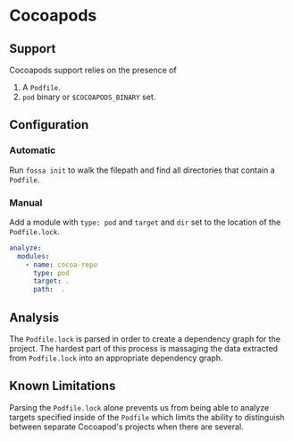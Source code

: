 # Cocoapods

## Support

Cocoapods support relies on the presence of 
1. A `Podfile`.
2. `pod` binary or `$COCOAPODS_BINARY` set.

## Configuration

### Automatic

Run `fossa init` to walk the filepath and find all directories that contain a `Podfile`.

### Manual

Add a module with `type: pod` and `target` and `dir` set to the location of the `Podfile.lock`.

```yaml
analyze:
  modules:
    - name: cocoa-repo
      type: pod
      target: .
      path:  .
```

## Analysis

The `Podfile.lock` is parsed in order to create a dependency graph for the project. The hardest part of this process is massaging the data extracted from `Podfile.lock` into an appropriate dependency graph.

## Known Limitations

Parsing the `Podfile.lock` alone prevents us from being able to analyze targets specified inside of the `Podfile` which limits the ability to distinguish between separate Cocoapod's projects when there are several.